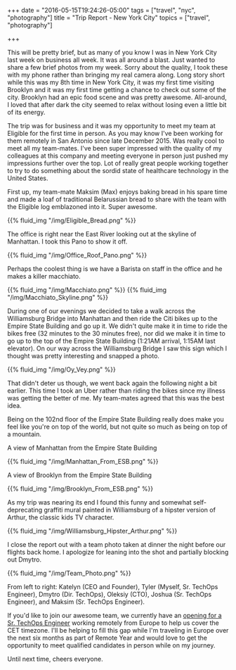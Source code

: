 +++
date = "2016-05-15T19:24:26-05:00"
tags = ["travel", "nyc", "photography"]
title = "Trip Report - New York City"
topics = ["travel", "photography"]

+++

This will be pretty brief, but as many of you know I was in New York City last week on business all week.  It was all around a blast.  Just wanted to share a few brief photos from my week.  Sorry about the quality, I took these with my phone rather than bringing my real camera along.  Long story short while this was my 8th time in New York City, it was my first time visiting Brooklyn and it was my first time getting a chance to check out some of the city.  Brooklyn had an epic food scene and was pretty awesome.  All-around, I loved that after dark the city seemed to relax without losing even a little bit of its energy.

The trip was for business and it was my opportunity to meet my team at Eligible for the first time in person.  As you may know I've been working for them remotely in San Antonio since late December 2015.  Was really cool to meet all my team-mates.  I've been super impressed with the quality of my colleagues at this company and meeting everyone in person just pushed my impressions further over the top.  Lot of really great people working together to try to do something about the sordid state of healthcare technology in the United States.

First up, my team-mate Maksim (Max) enjoys baking bread in his spare time and made a loaf of traditional Belarussian bread to share with the team with the Eligible log emblazoned into it.  Super awesome.

{{% fluid_img "/img/Eligible_Bread.png" %}}

The office is right near the East River looking out at the skyline of Manhattan.  I took this Pano to show it off.

{{% fluid_img "/img/Office_Roof_Pano.png" %}}

Perhaps the coolest thing is we have a Barista on staff in the office and he makes a killer macchiato.

{{% fluid_img "/img/Macchiato.png" %}}
{{% fluid_img "/img/Macchiato_Skyline.png" %}}

During one of our evenings we decided to take a walk across the Williamsburg Bridge into Manhattan and then ride the Citi bikes up to the Empire State Building and go up it.  We didn't quite make it in time to ride the bikes free (32 minutes to the 30 minutes free), nor did we make it in time to go up to the top of the Empire State Building (1:21AM arrival, 1:15AM last elevator).  On our way across the Williamsburg Bridge I saw this sign which I thought was pretty interesting and snapped a photo.

{{% fluid_img "/img/Oy_Vey.png" %}}

That didn't deter us though, we went back again the following night a bit earlier.  This time I took an Uber rather than riding the bikes since my illness was getting the better of me.  My team-mates agreed that this was the best idea.

Being on the 102nd floor of the Empire State Building really does make you feel like you're on top of the world, but not quite so much as being on top of a mountain.

A view of Manhattan from the Empire State Building

{{% fluid_img "/img/Manhattan_From_ESB.png" %}}

A view of Brooklyn from the Empire State Building

{{% fluid_img "/img/Brooklyn_From_ESB.png" %}}


As my trip was nearing its end I found this funny and somewhat self-deprecating graffiti mural painted in Williamsburg of a hipster version of Arthur, the classic kids TV character.

{{% fluid_img "/img/Williamsburg_Hipster_Arthur.png" %}}

I close the report out with a team photo taken at dinner the night before our flights back home.  I apologize for leaning into the shot and partially blocking out Dmytro.

{{% fluid_img "/img/Team_Photo.png" %}}

From left to right: Katelyn (CEO and Founder), Tyler (Myself, Sr. TechOps Engineer), Dmytro (Dir. TechOps), Oleksiy (CTO), Joshua (Sr. TechOps Engineer), and Maksim (Sr. TechOps Engineer).

If you'd like to join our awesome team, we currently have an [opening for a Sr. TechOps Engineer](https://jobs.lever.co/eligible/ad2e59e6-66e2-425a-aa73-c326a2a70197) working remotely from Europe to help us cover the CET timezone.  I'll be helping to fill this gap while I'm traveling in Europe over the next six months as part of Remote Year and would love to get the opportunity to meet qualified candidates in person while on my journey.

Until next time, cheers everyone.